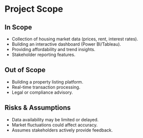 # Project Scope

## In Scope
- Collection of housing market data (prices, rent, interest rates).  
- Building an interactive dashboard (Power BI/Tableau).  
- Providing affordability and trend insights.  
- Stakeholder reporting features.  

## Out of Scope
- Building a property listing platform.  
- Real-time transaction processing.  
- Legal or compliance advisory.  

## Risks & Assumptions
- Data availability may be limited or delayed.  
- Market fluctuations could affect accuracy.  
- Assumes stakeholders actively provide feedback.  

